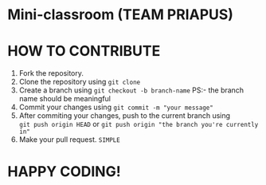 # Mini-classroom (TEAM PRIAPUS)


# HOW TO CONTRIBUTE
1. Fork the repository.
2. Clone the repository using 
    ```git clone```
3. Create a branch using 
```git checkout -b branch-name``` 
PS:- the branch name should be meaningful 
4. Commit your changes using 
```git commit -m "your message"```
5. After commiting your changes, push to the current branch using  
```git push origin HEAD``` or 
```git push origin "the branch you're currently in"```
6. Make your pull request. ```SIMPLE```


# HAPPY CODING!
